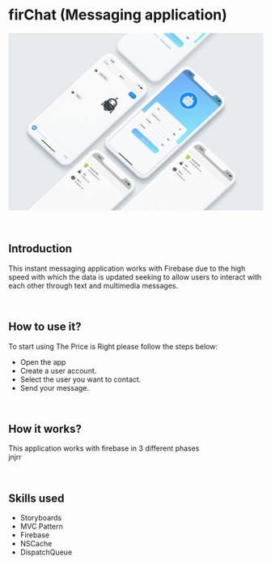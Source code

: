 # firChat (Messaging application)
<p align="center">
  <img src="/images/firChat.jpg" height="350" width="650"/>
</p>
<br/>
<h2>Introduction</h2> 
<p>This instant messaging application works with Firebase due to the high speed with which the data is updated seeking to allow users to interact with each other through text and multimedia messages.</p>
<br/>
<h2>How to use it?</h2> 
<p>To start using The Price is Right please follow the steps below:</p>
<ul>
  <li>Open the app</li>
  <li>Create a user account.</li>
  <li>Select the user you want to contact.</li>
  <li>Send your message.</li>
</ul>
<br/>
<h2>How it works?</h2>
<p>This application works with firebase in 3 different phases <br>
jnjrr</p>
<br/>
<h2>Skills used</h2> 
<ul>
  <li>Storyboards</li>
  <li>MVC Pattern</li>
  <li>Firebase</li>
  <li>NSCache</li>
  <li>DispatchQueue</li>
</ul>
